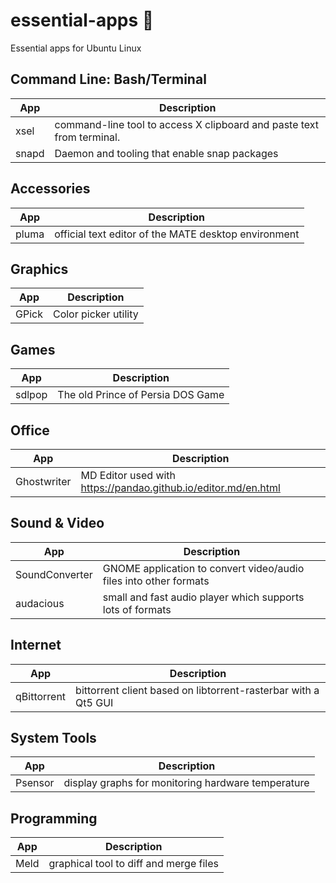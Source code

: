 # essential-apps 🐧
Essential apps for Ubuntu Linux 

## Command Line: Bash/Terminal
App  | Description
------------- | -------------
xsel  | command-line tool to access X clipboard and paste text from terminal.
snapd | Daemon and tooling that enable snap packages

## Accessories

App  | Description
------------- | -------------
pluma  | official text editor of the MATE desktop environment

## Graphics

App  | Description
------------- | -------------
GPick  | Color picker utility

## Games

App  | Description
------------- | -------------
sdlpop  | The old Prince of Persia DOS Game

## Office

App  | Description
------------- | -------------
Ghostwriter  | MD Editor used with https://pandao.github.io/editor.md/en.html

## Sound & Video

App  | Description
------------- | -------------
SoundConverter | GNOME application to convert video/audio files into other formats
audacious | small and fast audio player which supports lots of formats

## Internet

App  | Description
------------- | -------------
qBittorrent | bittorrent client based on libtorrent-rasterbar with a Qt5 GUI

## System Tools

App  | Description
------------- | -------------
Psensor | display graphs for monitoring hardware temperature

## Programming

App  | Description
------------- | -------------
Meld  | graphical tool to diff and merge files

